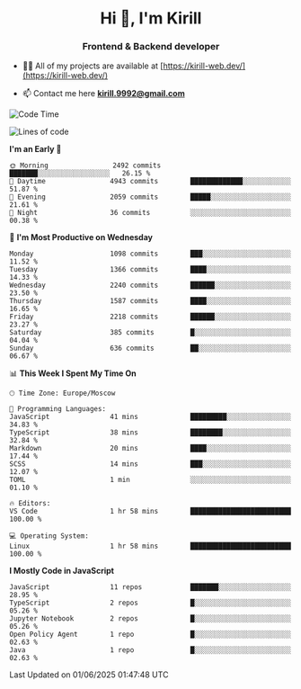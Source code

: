 <h1 align="center">Hi 👋, I'm Kirill</h1>
<h3 align="center">Frontend & Backend developer</h3>

- 👨‍💻 All of my projects are available at [https://kirill-web.dev/](https://kirill-web.dev/)

- 📫 Contact me here **kirill.9992@gmail.com**











<!--START_SECTION:waka-->
![Code Time](http://img.shields.io/badge/Code%20Time-2%2C248%20hrs%2031%20mins-blue)

![Lines of code](https://img.shields.io/badge/From%20Hello%20World%20I%27ve%20Written-5.4%20million%20lines%20of%20code-blue)

**I'm an Early 🐤** 

```text
🌞 Morning                2492 commits        ███████░░░░░░░░░░░░░░░░░░   26.15 % 
🌆 Daytime                4943 commits        █████████████░░░░░░░░░░░░   51.87 % 
🌃 Evening                2059 commits        █████░░░░░░░░░░░░░░░░░░░░   21.61 % 
🌙 Night                  36 commits          ░░░░░░░░░░░░░░░░░░░░░░░░░   00.38 % 
```
📅 **I'm Most Productive on Wednesday** 

```text
Monday                   1098 commits        ███░░░░░░░░░░░░░░░░░░░░░░   11.52 % 
Tuesday                  1366 commits        ████░░░░░░░░░░░░░░░░░░░░░   14.33 % 
Wednesday                2240 commits        ██████░░░░░░░░░░░░░░░░░░░   23.50 % 
Thursday                 1587 commits        ████░░░░░░░░░░░░░░░░░░░░░   16.65 % 
Friday                   2218 commits        ██████░░░░░░░░░░░░░░░░░░░   23.27 % 
Saturday                 385 commits         █░░░░░░░░░░░░░░░░░░░░░░░░   04.04 % 
Sunday                   636 commits         ██░░░░░░░░░░░░░░░░░░░░░░░   06.67 % 
```


📊 **This Week I Spent My Time On** 

```text
🕑︎ Time Zone: Europe/Moscow

💬 Programming Languages: 
JavaScript               41 mins             █████████░░░░░░░░░░░░░░░░   34.83 % 
TypeScript               38 mins             ████████░░░░░░░░░░░░░░░░░   32.84 % 
Markdown                 20 mins             ████░░░░░░░░░░░░░░░░░░░░░   17.44 % 
SCSS                     14 mins             ███░░░░░░░░░░░░░░░░░░░░░░   12.07 % 
TOML                     1 min               ░░░░░░░░░░░░░░░░░░░░░░░░░   01.10 % 

🔥 Editors: 
VS Code                  1 hr 58 mins        █████████████████████████   100.00 % 

💻 Operating System: 
Linux                    1 hr 58 mins        █████████████████████████   100.00 % 
```

**I Mostly Code in JavaScript** 

```text
JavaScript               11 repos            ███████░░░░░░░░░░░░░░░░░░   28.95 % 
TypeScript               2 repos             █░░░░░░░░░░░░░░░░░░░░░░░░   05.26 % 
Jupyter Notebook         2 repos             █░░░░░░░░░░░░░░░░░░░░░░░░   05.26 % 
Open Policy Agent        1 repo              █░░░░░░░░░░░░░░░░░░░░░░░░   02.63 % 
Java                     1 repo              █░░░░░░░░░░░░░░░░░░░░░░░░   02.63 % 
```




 Last Updated on 01/06/2025 01:47:48 UTC
<!--END_SECTION:waka-->
